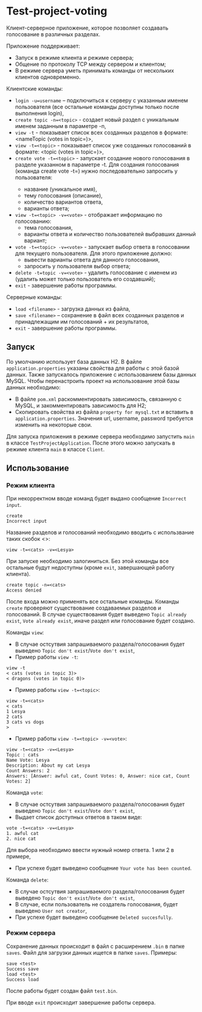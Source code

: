 # Test-project-voting

Клиент-серверное приложение, которое позволяет создавать голосование в
различных разделах.

Приложение поддерживает: 
  - Запуск в режиме клиента и режиме сервера;
  - Общение по протоколу TCP между сервером и клиентом;
  - В режиме сервера уметь принимать команды от нескольких клиентов одновременно.
  
Клиентские команды:
  - `login -u=username` – подключиться к серверу с указанным именем пользователя (все остальные команды доступны только после выполнения login),
  - `create topic -n=<topic>` - создает новый раздел c уникальным именем заданным в параметре -n,
  - `view -t` - показывает список всех созданных разделов в формате: <nameTopic (votes in topic=<count>)>,
  - `view -t=<topic>` - показывает список уже созданных голосований в формате: <topic (votes in topic=<count>)>,
  - `create vote -t=<topic>` - запускает создание нового голосования в разделе указанном в параметре -t.
    Для создания голосования (команда create vote -t=<topic>) нужно последовательно запросить у пользователя: 
      * название (уникальное имя),
      * тему голосования (описание),
      * количество вариантов ответа,
      * варианты ответа;
  - `view -t=<topic> -v=<vote>` - отображает информацию по голосованию:
      * тема голосования,
      * варианты ответа и количество пользователей выбравших данный вариант;
  - `vote -t=<topic> -v=<vote>` - запускает выбор ответа в голосовании для текущего пользователя. Для этого приложение должно:
      * вывести варианты ответа для данного голосования,
      * запросить у пользователя выбор ответа;
  - `delete -t=topic -v=<vote>` - удалить голосование с именем <vote> из <topic> (удалить может только пользователь его создавший);
  - `exit` - завершение работы программы.
 
 Серверные команды:
  - `load <filename>` - загрузка данных из файла,
  - `save <filename>` – сохранение в файл всех созданных разделов и принадлежащим им голосований + их результатов,
  - `exit` - завершение работы программы.
  
## Запуск
По умолчанию использует база данных H2. В файле `application.properties` указаны свойства для работы с этой базой данных. Также запускалось приложение с использованием базы данных MySQL. Чтобы перенастроить проект на использование этой базы данных необходимо: 
  - В файле `pom.xml` раскомментировать зависимость, связанную с MySQL, и закомментировать зависимость для H2;
  - Скопировать свойства из файла `property for mysql.txt` и вставить в `application.properties`. Значения url, username, password требуется изменить на некоторые свои.
  
Для запуска приложения в режиме сервера необходимо запустить `main` в классе `TestProjectApplication`. После этого можно запускать в режиме клиента `main` в классе `Client`. 

## Использование
### Режим клиента

При некорректном вводе команд будет выдано сообщение `Incorrect input`.
```
create
Incorrect input
```
Название разделов и голосований необходимо вводить с использвание таких скобок <>:
```
view -t=<cats> -v=<Lesya>
```
При запуске необходимо залогиниться. Без этой команды все остальные будут недоступны (кроме `exit`, завершающей работу клиента).
```
create topic -n=<cats>
Access denied
```
После входа можно применять все остальные команды. 
Команды `create` проверяют существование создаваемых разделов и голосований. В случае существования будет выведено `Topic already exist`, `Vote already exist`, иначе раздел или голосование будет создано.

Команды `view`:
  - В случае остсутвия запрашиваемого раздела/голосования будет выведено `Topic don't exist`/`Vote don't exist`,
  - Пример работы `view -t`:
  ```
  view -t
  < cats (votes in topic 3)>
  < dragons (votes in topic 0)>
  ```
  - Пример работы `view -t=<topic>`:
  ```
  view -t=<cats>
  < cats
  1 Lesya
  2 cats
  3 cats vs dogs
  >
  ```
  - Пример работы `view -t=<topic> -v=<vote>`:
  ```
 view -t=<cats> -v=<Lesya>
  Topic : cats
  Name Vote: Lesya
  Description: About my cat Lesya
  Count Answers: 2
  Answers: [Answer: awful cat, Count Votes: 0, Answer: nice cat, Count Votes: 2]
  ```

Команда `vote`:
  - В случае остсутвия запрашиваемого раздела/голосования будет выведено `Topic don't exist`/`Vote don't exist`,
  - Выдает список доступных ответов в таком виде:
  ```
  vote -t=<cats> -v=<Lesya>
  1. awful cat
  2. nice cat
  ```
  Для выбора необходимо ввести нужный номер ответа. 1 или 2 в примере,
  - При успехе будет выведено сообщение `Your vote has been counted`.
  
Команда `delete`:
  - В случае остсутвия запрашиваемого раздела/голосования будет выведено `Topic don't exist`/`Vote don't exist`,
  - В случае, если пользователь не создатель голосования, будет выведено `User not creator`,  
  - При успехе будет выведено сообщение `Deleted succesfully`.
  
### Режим сервера
Сохранение данных происходит в файл с расширением `.bin` в папке `saves`. Файл для загрузки данных ищется в папке `saves`. 
Примеры: 
```
save <test>
Success save
load <test>
Success load
```
После работы будет создан файл `test.bin`. 

При вводе `exit` происходит завершение работы сервера.
